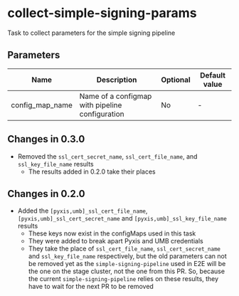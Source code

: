# collect-simple-signing-params

Task to collect parameters for the simple signing pipeline

## Parameters

| Name             | Description                                                                           | Optional | Default value                                          |
|------------------|---------------------------------------------------------------------------------------|----------|--------------------------------------------------------|
| config_map_name  | Name of a configmap with pipeline configuration                                       | No       | -                                                      |

## Changes in 0.3.0
* Removed the `ssl_cert_secret_name`, `ssl_cert_file_name`, and `ssl_key_file_name` results
  * The results added in 0.2.0 take their places

## Changes in 0.2.0
* Added the `[pyxis,umb]_ssl_cert_file_name`, `[pyxis,umb]_ssl_cert_secret_name` and `[pyxis,umb]_ssl_key_file_name`
  results
  * These keys now exist in the configMaps used in this task
  * They were added to break apart Pyxis and UMB credentials
  * They take the place of `ssl_cert_file_name`, `ssl_cert_secret_name` and `ssl_key_file_name` respectively, but
    the old parameters can not be removed yet as the `simple-signing-pipeline` used in E2E will be the one on the stage
    cluster, not the one from this PR. So, because the current `simple-signing-pipeline` relies on these results, they
    have to wait for the next PR to be removed
